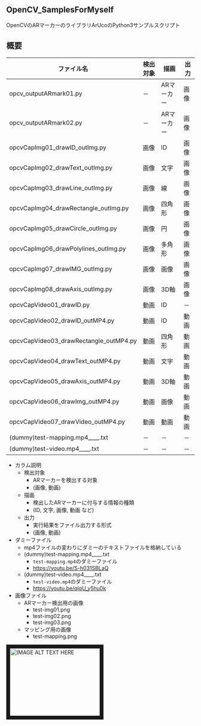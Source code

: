 ## OpenCV_SamplesForMyself

OpenCVのARマーカーのライブラリArUcoのPython3サンプルスクリプト

## 概要

|ファイル名|検出対象|描画|出力|
|---|---|---|---|
|opcv_outputARmark01.py|－|ARマーカー|画像|
|opcv_outputARmark02.py|－|ARマーカー|画像|
|opcvCapImg01_drawID_outImg.py|画像|ID|画像|
|opcvCapImg02_drawText_outImg.py|画像|文字|画像|
|opcvCapImg03_drawLine_outImg.py|画像|線|画像|
|opcvCapImg04_drawRectangle_outImg.py|画像|四角形|画像|
|opcvCapImg05_drawCircle_outImg.py|画像|円|画像|
|opcvCapImg06_drawPolylines_outImg.py|画像|多角形|画像|
|opcvCapImg07_drawIMG_outImg.py|画像|画像|画像|
|opcvCapImg08_drawAxis_outImg.py|画像|3D軸|画像|
|opcvCapVideo01_drawID.py|動画|ID|－|
|opcvCapVideo02_drawID_outMP4.py|動画|ID|動画|
|opcvCapVideo03_drawRectangle_outMP4.py|動画|四角形|動画|
|opcvCapVideo04_drawText_outMP4.py|動画|文字|動画|
|opcvCapVideo05_drawAxis_outMP4.py|動画|3D軸|動画|
|opcvCapVideo06_drawImg_outMP4.py|動画|画像|動画|
|opcvCapVideo07_drawVideo_outMP4.py|動画|動画|動画|
|(dummy)test-mapping.mp4____.txt|－|－|－|
|(dummy)test-video.mp4____.txt|－|－|－|


- カラム説明
    - 検出対象
        - ARマーカーを検出する対象
        - (画像, 動画)
    - 描画
        - 検出したARマーカーに付与する情報の種類
        - (ID, 文字, 画像, 動画 など)
    - 出力
        - 実行結果をファイル出力する形式
        - (画像, 動画)
- ダミーファイル
    - mp4ファイルの変わりにダミーのテキストファイルを格納している
    - (dummy)test-mapping.mp4____.txt
        - `test-mapping.mp4`のダミーファイル
        - https://youtu.be/S-h031SBLaQ
    - (dummy)test-video.mp4____.txt
        - `test-video.mp4`のダミーファイル
        - https://youtu.be/qlqU_y5hu0k
- 画像ファイル
    - ARマーカー検出用の画像
        - test-img01.png
        - test-img02.png
        - test-img03.png
    - マッピング用の画像
        - test-mapping.png




<a href="http://www.youtube.com/watch?feature=player_embedded&v=XVpjjGrzeAw
" target="_blank"><img src="http://img.youtube.com/vi/XVpjjGrzeAw/0.jpg" 
alt="IMAGE ALT TEXT HERE" width="240" height="180" border="10" /></a>
